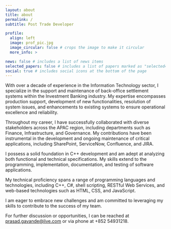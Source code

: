 ```yaml
---
layout: about
title: about
permalink: /
subtitle: Post Trade Developer

profile:
  align: left
  image: prof_pic.jpg
  image_circular: false # crops the image to make it circular
  more_info: >

news: false # includes a list of news items
selected_papers: false # includes a list of papers marked as "selected={true}"
social: true # includes social icons at the bottom of the page
---
```


With over a decade of experience in the Information Technology sector, I specialize in the support and maintenance of back-office settlement systems within the Investment Banking industry. My expertise encompasses production support, development of new functionalities, resolution of system issues, and enhancements to existing systems to ensure operational excellence and reliability.

Throughout my career, I have successfully collaborated with diverse stakeholders across the APAC region, including departments such as Finance, Infrastructure, and Governance. My contributions have been instrumental in the development and ongoing maintenance of critical applications, including SharePoint, ServiceNow, Confluence, and JIRA.

I possess a solid foundation in C++ development and am adept at analyzing both functional and technical specifications. My skills extend to the programming, implementation, documentation, and testing of software applications.

My technical proficiency spans a range of programming languages and technologies, including C++, C#, shell scripting, RESTful Web Services, and web-based technologies such as HTML, CSS, and JavaScript.

I am eager to embrace new challenges and am committed to leveraging my skills to contribute to the success of my team.

For further discussion or opportunities, I can be reached at prasad.gavande@live.com or via phone at +852 54931218.
